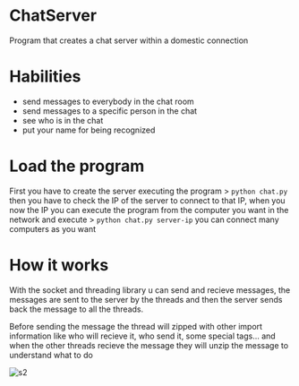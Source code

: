 # ChatServer

Program that creates a chat server within a domestic connection

# Habilities

- send messages to everybody in the chat room
- send messages to a specific person in the chat
- see who is in the chat
- put your name for being recognized

# Load the program

First you have to create the server executing the program > `python chat.py` then you have to check the IP of the server to connect to that IP, when you now the IP you can execute the program from the computer you want in the network and execute > `python chat.py server-ip` you can connect many computers as you want

# How it works

With the socket and threading library u can send and recieve messages, the messages are sent to the server by the threads and then the server sends back the message to all the threads.

Before sending the message the thread will zipped with other import information like who will recieve it, who send it, some special tags... and when the other threads recieve the message they will unzip the message to understand what to do

![s2](https://user-images.githubusercontent.com/33929967/65261427-8c34c280-db08-11e9-8c46-9eb1c83965ad.png)


